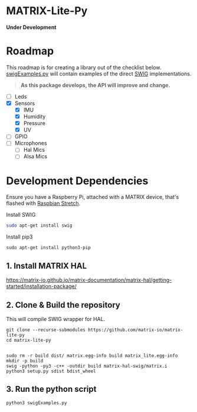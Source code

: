 # MATRIX-Lite-Py
**Under Development**

# Roadmap
This roadmap is for creating a library out of the checklist below. [swigExamples.py](swigExamples.py) will contain examples of the direct [SWIG](https://github.com/matrix-io/matrix-hal-swig/tree/c66eebc4318f3f9147649a617cf0d708575bfac8) implementations.

> **As this package develops, the API will improve and change.**
- [ ] Leds
- [x] Sensors
  - [x] IMU
  - [x] Humidity
  - [x] Pressure
  - [x] UV
- [ ] GPIO
- [ ] Microphones
  - [ ] Hal Mics
  - [ ] Alsa Mics

# Development Dependencies
Ensure you have a Raspberry Pi, attached with a MATRIX device, that's flashed with [Raspbian Stretch](https://www.raspberrypi.org/blog/raspbian-stretch/).

Install SWIG 
```bash
sudo apt-get install swig
```
Install pip3
```
sudo apt-get install python3-pip
```

## 1. Install MATRIX HAL
https://matrix-io.github.io/matrix-documentation/matrix-hal/getting-started/installation-package/

## 2. Clone & Build the repository
This will compile SWIG wrapper for HAL.
```
git clone --recurse-submodules https://github.com/matrix-io/matrix-lite-py
cd matrix-lite-py


sudo rm -r build dist/ matrix.egg-info build matrix_lite.egg-info
mkdir -p build
swig -python -py3 -c++ -outdir build matrix-hal-swig/matrix.i
python3 setup.py sdist bdist_wheel

```
<!-- 
longer git clone alternative:
git clone https://github.com/matrix-io/matrix-lite-py
git submodule init
git submodule update 
-->

## 3. Run the python script
```
python3 swigExamples.py
```
